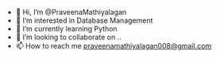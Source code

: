 - 👋 Hi, I’m @PraveenaMathiyalagan
- 👀 I’m interested in Database Management
- 🌱 I’m currently learning Python
- 💞️ I’m looking to collaborate on .. 
- 📫 How to reach me praveenamathiyalagan008@gmail.com

<!---
PraveenaMathiyalagan/PraveenaMathiyalagan is a ✨ special ✨ repository because its `README.md` (this file) appears on your GitHub profile.
You can click the Preview link to take a look at your changes.
--->
